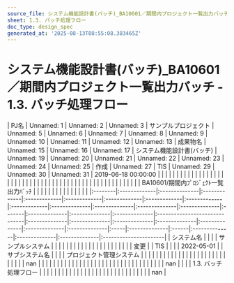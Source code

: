 ```yaml
---
source_file: システム機能設計書(バッチ)_BA10601／期間内プロジェクト一覧出力バッチ.xlsx
sheet: 1.3. バッチ処理フロー
doc_type: design_spec
generated_at: '2025-08-13T08:55:08.383465Z'
---
```


# システム機能設計書(バッチ)_BA10601／期間内プロジェクト一覧出力バッチ - 1.3. バッチ処理フロー

| PJ名     | Unnamed: 1   | Unnamed: 2    | Unnamed: 3   | サンプルプロジェクト   | Unnamed: 5   | Unnamed: 6   | Unnamed: 7   | Unnamed: 8   | Unnamed: 9   | Unnamed: 10   | Unnamed: 11   | Unnamed: 12   | Unnamed: 13   | 成果物名   | Unnamed: 15   | Unnamed: 16   | Unnamed: 17   | システム機能設計書(バッチ)                | Unnamed: 19   | Unnamed: 20   | Unnamed: 21   | Unnamed: 22   | Unnamed: 23   | Unnamed: 24   | Unnamed: 25   | 作成   | Unnamed: 27   | TIS   | Unnamed: 29   | Unnamed: 30   | Unnamed: 31   | 2019-06-18 00:00:00   |
|         |              |               |              |              |              |              |              |              |              |               |               |               |               |        |               |               |               |                               |               |               |               |               |               |               |               |      |               |       |               |               |               |                       |
|         |              |               |              |              |              |              |              |              |              |               |               |               |               |        |               |               |               | BA10601/期間内ﾌﾟﾛｼﾞｪｸﾄ一覧出力ﾊﾞｯﾁ   |               |               |               |               |               |               |               |      |               |       |               |               |               |                       |
|:--------|:-------------|:--------------|:-------------|:-------------|:-------------|:-------------|:-------------|:-------------|:-------------|:--------------|:--------------|:--------------|:--------------|:-------|:--------------|:--------------|:--------------|:------------------------------|:--------------|:--------------|:--------------|:--------------|:--------------|:--------------|:--------------|:-----|:--------------|:------|:--------------|:--------------|:--------------|:----------------------|
| システム名   |              |               |              | サンプルシステム     |              |              |              |              |              |               |               |               |               |        |               |               |               |                               |               |               |               |               |               |               |               | 変更   |               | TIS   |               |               |               | 2022-05-01            |
| サブシステム名 |              |               |              | プロジェクト管理システム |              |              |              |              |              |               |               |               |               |        |               |               |               |                               |               |               |               |               |               |               |               |      |               |       |               |               |               | nan                   |
|         |              |               |              |              |              |              |              |              |              |               |               |               |               |        |               |               |               |                               |               |               |               |               |               |               |               |      |               |       |               |               |               | nan                   |
|         |              | 1.3. バッチ処理フロー |              |              |              |              |              |              |              |               |               |               |               |        |               |               |               |                               |               |               |               |               |               |               |               |      |               |       |               |               |               | nan                   |
